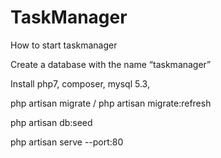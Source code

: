 # TaskManager
How to start taskmanager

Create a database with the name “taskmanager”

Install php7, composer, mysql 5.3, 

php artisan migrate / php artisan migrate:refresh

php artisan db:seed

php artisan serve --port:80
